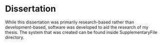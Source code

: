 # Dissertation

While this dissertation was primarily research-based rather than development-based, software was developed to aid the research of my thesis. The system that was created can be found inside SupplementaryFile directory.
